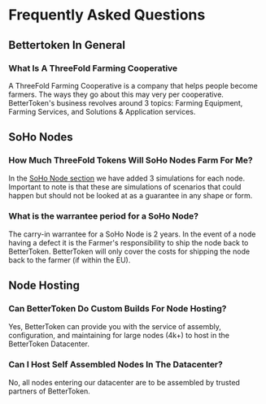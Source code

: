 # Frequently Asked Questions

## Bettertoken In General

### What Is A ThreeFold Farming Cooperative
A ThreeFold Farming Cooperative is a company that helps people become farmers.
The ways they go about this may very per cooperative.
BetterToken's business revolves around 3 topics: Farming Equipment, Farming Services, and Solutions & Application services.

## SoHo Nodes

### How Much ThreeFold Tokens Will SoHo Nodes Farm For Me?
In the [SoHo Node section](soho_nodes.md) we have added 3 simulations for each node.
Important to note is that these are simulations of scenarios that could happen but should not be looked at as a guarantee in any shape or form.

### What is the warrantee period for a SoHo Node?
The carry-in warrantee for a SoHo Node is 2 years.
In the event of a node having a defect it is the Farmer's responsibility to ship the node back to BetterToken.
BetterToken will only cover the costs for shipping the node back to the farmer (if within the EU).

## Node Hosting

### Can BetterToken Do Custom Builds For Node Hosting?
Yes, BetterToken can provide you with the service of assembly, configuration, and maintaining for large nodes (4k+) to host in the BetterToken Datacenter.

### Can I Host Self Assembled Nodes In The Datacenter?
No, all nodes entering our datacenter are to be assembled by trusted partners of BetterToken.



